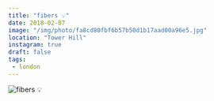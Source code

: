 ```yaml
---
title: "fibers 💡"
date: 2018-02-07
image: "/img/photo/fa8cd80fbf6b57b50d1b17aad00a96e5.jpg"
location: "Tower Hill"
instagram: true
draft: false
tags:
 - london
---
```


![fibers 💡](/img/photo/fa8cd80fbf6b57b50d1b17aad00a96e5.jpg)
